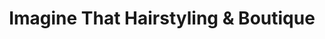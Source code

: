 ---
title: "Imagine That Hairstyling & Boutique"
url: /tilbury/imagine-that-hairstyling-und-boutique/
shop: Kosmetik
---